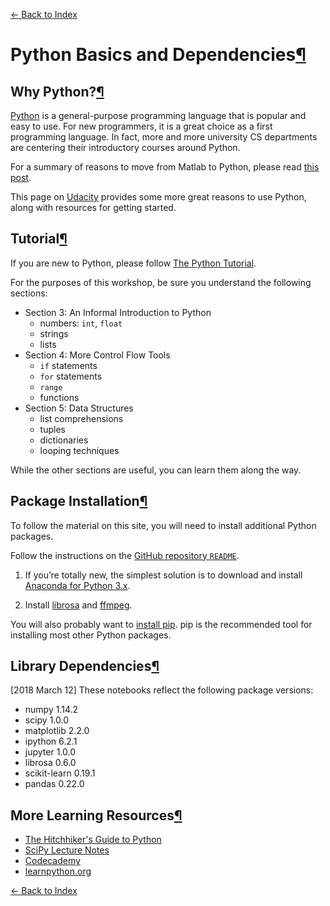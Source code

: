 [← Back to Index](index.html)

Python Basics and Dependencies<a href="#Python-Basics-and-Dependencies" class="anchor-link">¶</a>
=================================================================================================

Why Python?<a href="#Why-Python?" class="anchor-link">¶</a>
-----------------------------------------------------------

[Python](https://python.org) is a general-purpose programming language that is popular and easy to use. For new programmers, it is a great choice as a first programming language. In fact, more and more university CS departments are centering their introductory courses around Python.

For a summary of reasons to move from Matlab to Python, please read [this post](https://stevetjoa.com/305).

This page on [Udacity](https://www.udacity.com/programming-languages/python) provides some more great reasons to use Python, along with resources for getting started.

Tutorial<a href="#Tutorial" class="anchor-link">¶</a>
-----------------------------------------------------

If you are new to Python, please follow [The Python Tutorial](https://docs.python.org/2/tutorial/index.html).

For the purposes of this workshop, be sure you understand the following sections:

-   Section 3: An Informal Introduction to Python
    -   numbers: `int`, `float`
    -   strings
    -   lists
-   Section 4: More Control Flow Tools
    -   `if` statements
    -   `for` statements
    -   `range`
    -   functions
-   Section 5: Data Structures
    -   list comprehensions
    -   tuples
    -   dictionaries
    -   looping techniques

While the other sections are useful, you can learn them along the way.

Package Installation<a href="#Package-Installation" class="anchor-link">¶</a>
-----------------------------------------------------------------------------

To follow the material on this site, you will need to install additional Python packages.

Follow the instructions on the [GitHub repository `README`](https://github.com/stevetjoa/stanford-mir#how-to-use-this-repo).

1.  If you’re totally new, the simplest solution is to download and install [Anaconda for Python 3.x](https://www.continuum.io/downloads).

2.  Install [librosa](https://librosa.github.io/librosa/install.html) and [ffmpeg](https://librosa.github.io/librosa/install.html#ffmpeg).

You will also probably want to [install pip](https://pip.pypa.io/en/stable/installing/). pip is the recommended tool for installing most other Python packages.

Library Dependencies<a href="#Library-Dependencies" class="anchor-link">¶</a>
-----------------------------------------------------------------------------

\[2018 March 12\] These notebooks reflect the following package versions:

-   numpy 1.14.2
-   scipy 1.0.0
-   matplotlib 2.2.0
-   ipython 6.2.1
-   jupyter 1.0.0
-   librosa 0.6.0
-   scikit-learn 0.19.1
-   pandas 0.22.0

More Learning Resources<a href="#More-Learning-Resources" class="anchor-link">¶</a>
-----------------------------------------------------------------------------------

-   [The Hitchhiker's Guide to Python](http://docs.python-guide.org/en/latest/)
-   [SciPy Lecture Notes](http://www.scipy-lectures.org/)
-   [Codecademy](http://www.codecademy.com/en/tracks/python)
-   [learnpython.org](http://www.learnpython.org/)

[← Back to Index](index.html)
